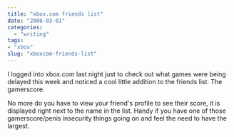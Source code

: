 ```yaml
---
title: "xbox.com friends list"
date: "2006-03-01"
categories: 
  - "writing"
tags:
- "xbox"
slug: "xboxcom-friends-list"
---
```


I logged into xbox.com last night just to check out what games were being delayed this week and noticed a cool little addition to the friends list. The gamerscore.

No more do you have to view your friend's profile to see their score, it is displayed right next to the name in the list. Handy if you have one of those gamerscore/penis insecurity things going on and feel the need to have the largest.
